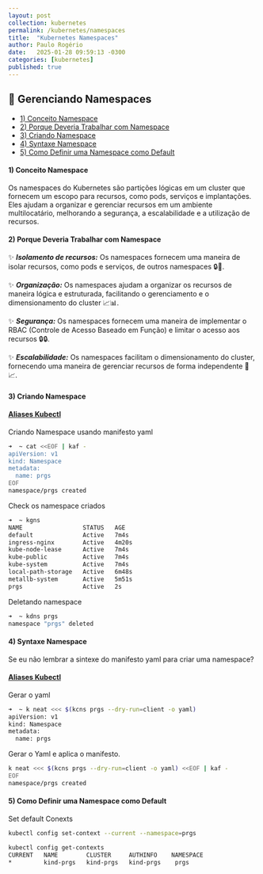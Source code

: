 ```yaml
---
layout: post
collection: kubernetes
permalink: /kubernetes/namespaces
title:  "Kubernetes Namespaces"
author: Paulo Rogério
date:   2025-01-28 09:59:13 -0300
categories: [kubernetes]
published: true
---
```


## 🚀 Gerenciando Namespaces

- [1) Conceito Namespace](#1-conceito-namespace)
- [2) Porque Deveria Trabalhar com Namespace](#2-porque-deveria-trabalhar-com-namespace)
- [3) Criando Namespace](#3-criando-namespace)
- [4) Syntaxe Namespace](#4-syntaxe-namespace)
- [5) Como Definir uma Namespace como Default](#5-como-definir-uma-namespace-como-default)

#### 1) Conceito Namespace

Os namespaces do Kubernetes são partições lógicas em um cluster que fornecem um escopo para recursos, como pods, serviços e implantações. Eles ajudam a organizar e gerenciar recursos em um ambiente multilocatário, melhorando a segurança, a escalabilidade e a utilização de recursos.

#### 2) Porque Deveria Trabalhar com Namespace

✨ ***Isolamento de recursos:*** Os namespaces fornecem uma maneira de isolar recursos, como pods e serviços, de outros namespaces 🔒🔑.

✨ ***Organização:*** Os namespaces ajudam a organizar os recursos de maneira lógica e estruturada, facilitando o gerenciamento e o dimensionamento do cluster 📈📊.

✨ ***Segurança:*** Os namespaces fornecem uma maneira de implementar o RBAC (Controle de Acesso Baseado em Função) e limitar o acesso aos recursos 🔒🔒.

✨ ***Escalabilidade:*** Os namespaces facilitam o dimensionamento do cluster, fornecendo uma maneira de gerenciar recursos de forma independente 🔁📈.

#### 3) Criando Namespace

#### [Aliases Kubectl](https://paulo-rogerio.github.io/kubernetes/aliases)

Criando Namespace usando manifesto yaml

```bash
➜  ~ cat <<EOF | kaf -
apiVersion: v1
kind: Namespace
metadata:
  name: prgs
EOF
namespace/prgs created
```

Check os namespace criados

```bash
➜  ~ kgns
NAME                 STATUS   AGE
default              Active   7m4s
ingress-nginx        Active   4m20s
kube-node-lease      Active   7m4s
kube-public          Active   7m4s
kube-system          Active   7m4s
local-path-storage   Active   6m48s
metallb-system       Active   5m51s
prgs                 Active   2s
```

Deletando namespace 

```bash
➜  ~ kdns prgs
namespace "prgs" deleted
```

#### 4) Syntaxe Namespace

Se eu não lembrar a sintexe do manifesto yaml para criar uma namespace?

#### [Aliases Kubectl](https://paulo-rogerio.github.io/kubernetes/aliases)

Gerar o yaml 

```bash
➜  ~ k neat <<< $(kcns prgs --dry-run=client -o yaml)
apiVersion: v1
kind: Namespace
metadata:
  name: prgs
```

Gerar o Yaml e aplica o manifesto.

```bash
k neat <<< $(kcns prgs --dry-run=client -o yaml) <<EOF | kaf -
EOF
namespace/prgs created
```

#### 5) Como Definir uma Namespace como Default

Set default Conexts

```bash
kubectl config set-context --current --namespace=prgs
```

```bash
kubectl config get-contexts
CURRENT   NAME        CLUSTER     AUTHINFO    NAMESPACE
*         kind-prgs   kind-prgs   kind-prgs    prgs
```